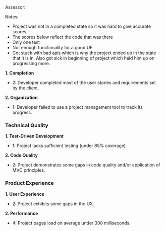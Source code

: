 Assessor:

Notes:
* Project was not in a completed state so it was hard to give accurate scores.
* The scores below reflect the code that was there
* Only one test
* Not enough functionality for a good UE
* Got stuck with bad apis which is why the project ended up in the state
that it is in.  Also got sick in beginning of project which held him up on progressing more.

**1. Completion**

* 2: Developer completed most of the user stories and requirements set by the client.

**2. Organization**

* 1: Developer failed to use a project management tool to track its progress.

### Technical Quality

**1. Test-Driven Development**

* 1: Project lacks sufficient testing (under 85% coverage).

**2. Code Quality**

* 2: Project demonstrates some gaps in code quality and/or application of MVC principles.

### Product Experience

**1. User Experience**

* 2: Project exhibits some gaps in the UX.

**2. Performance**

* 4: Project pages load on average under 300 milliseconds.
